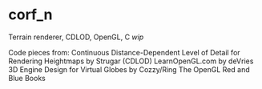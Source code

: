 # corf_n
Terrain renderer, CDLOD, OpenGL, C *wip*

Code pieces from:
Continuous Distance-Dependent Level of Detail for Rendering Heightmaps by Strugar (CDLOD)
LearnOpenGL.com by deVries
3D Engine Design for Virtual Globes by Cozzy/Ring
The OpenGL Red and Blue Books
